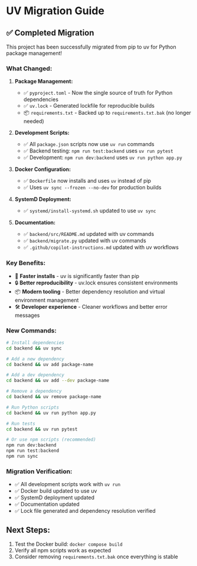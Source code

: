 # UV Migration Guide

## ✅ Completed Migration

This project has been successfully migrated from pip to uv for Python package management!

### What Changed:

1. **Package Management:**
   - ✅ `pyproject.toml` - Now the single source of truth for Python dependencies
   - ✅ `uv.lock` - Generated lockfile for reproducible builds
   - 📦 `requirements.txt` - Backed up to `requirements.txt.bak` (no longer needed)

2. **Development Scripts:**
   - ✅ All `package.json` scripts now use `uv run` commands
   - ✅ Backend testing: `npm run test:backend` uses `uv run pytest`
   - ✅ Development: `npm run dev:backend` uses `uv run python app.py`

3. **Docker Configuration:**
   - ✅ `Dockerfile` now installs and uses `uv` instead of pip
   - ✅ Uses `uv sync --frozen --no-dev` for production builds

4. **SystemD Deployment:**
   - ✅ `systemd/install-systemd.sh` updated to use `uv sync`

5. **Documentation:**
   - ✅ `backend/src/README.md` updated with uv commands
   - ✅ `backend/migrate.py` updated with uv commands
   - ✅ `.github/copilot-instructions.md` updated with uv workflows

### Key Benefits:

- 🚀 **Faster installs** - uv is significantly faster than pip
- 🔒 **Better reproducibility** - uv.lock ensures consistent environments
- 📦 **Modern tooling** - Better dependency resolution and virtual environment management
- 🛠️ **Developer experience** - Cleaner workflows and better error messages

### New Commands:

```bash
# Install dependencies
cd backend && uv sync

# Add a new dependency
cd backend && uv add package-name

# Add a dev dependency
cd backend && uv add --dev package-name

# Remove a dependency
cd backend && uv remove package-name

# Run Python scripts
cd backend && uv run python app.py

# Run tests
cd backend && uv run pytest

# Or use npm scripts (recommended)
npm run dev:backend
npm run test:backend
npm run sync
```

### Migration Verification:

- ✅ All development scripts work with `uv run`
- ✅ Docker build updated to use uv
- ✅ SystemD deployment updated
- ✅ Documentation updated
- ✅ Lock file generated and dependency resolution verified

## Next Steps:

1. Test the Docker build: `docker compose build`
2. Verify all npm scripts work as expected
3. Consider removing `requirements.txt.bak` once everything is stable
